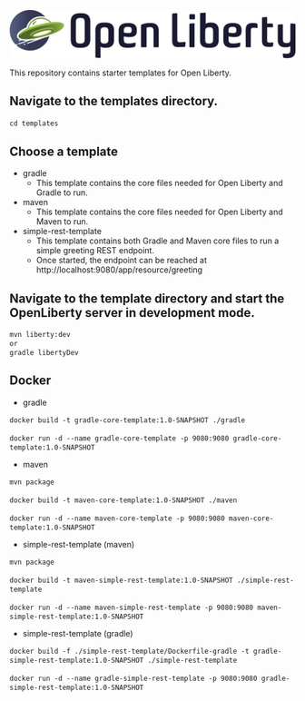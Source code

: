 ![](https://github.com/OpenLiberty/open-liberty/blob/master/logos/logo_horizontal_light_navy.png)

This repository contains starter templates for Open Liberty.

## Navigate to the templates directory.
`cd templates`
	
## Choose a template
 - gradle
    - This template contains the core files needed for Open Liberty and Gradle to run.
 - maven
    - This template contains the core files needed for Open Liberty and Maven to run.
  - simple-rest-template	
    - This template contains both Gradle and Maven core files to run a simple greeting REST endpoint.
    - Once started, the endpoint can be reached at http://localhost:9080/app/resource/greeting

## Navigate to the template directory and start the OpenLiberty server in development mode.
```
mvn liberty:dev
or
gradle libertyDev
```

## Docker
 - gradle
```
docker build -t gradle-core-template:1.0-SNAPSHOT ./gradle

docker run -d --name gradle-core-template -p 9080:9080 gradle-core-template:1.0-SNAPSHOT
```
 - maven
```
mvn package

docker build -t maven-core-template:1.0-SNAPSHOT ./maven

docker run -d --name maven-core-template -p 9080:9080 maven-core-template:1.0-SNAPSHOT
```
 - simple-rest-template (maven)
```
mvn package

docker build -t maven-simple-rest-template:1.0-SNAPSHOT ./simple-rest-template

docker run -d --name maven-simple-rest-template -p 9080:9080 maven-simple-rest-template:1.0-SNAPSHOT
```
 - simple-rest-template (gradle)
 
```
docker build -f ./simple-rest-template/Dockerfile-gradle -t gradle-simple-rest-template:1.0-SNAPSHOT ./simple-rest-template

docker run -d --name gradle-simple-rest-template -p 9080:9080 gradle-simple-rest-template:1.0-SNAPSHOT
```